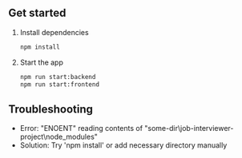 ## Get started

1. Install dependencies

   ```bash
   npm install
   ```

2. Start the app

   ```bash
   npm run start:backend
   npm run start:frontend
   ```

## Troubleshooting

- Error: "ENOENT" reading contents of "some-dir\job-interviewer-project\node_modules"
- Solution: Try 'npm install' or add necessary directory manually